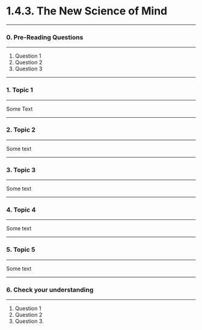 # 1.4.3. The New Science of Mind

---
### 0. Pre-Reading Questions

---
 1. Question 1
 2. Question 2
 3. Question 3

---
### 1. Topic 1

---
Some Text

---
### 2. Topic 2

---
Some text

---
### 3. Topic 3

---
Some text

--- 
### 4. Topic 4

---
Some text

--- 
### 5. Topic 5

---
Some text

--- 
### 6. Check your understanding

---
 1. Question 1
 2. Question 2
 3. Question 3.